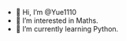 - 👋 Hi, I’m @Yue1110
- 👀 I’m interested in Maths.
- 🌱 I’m currently learning Python.


<!---
Yue1110/Yue1110 is a ✨ special ✨ repository because its `README.md` (this file) appears on your GitHub profile.
You can click the Preview link to take a look at your changes.
--->

